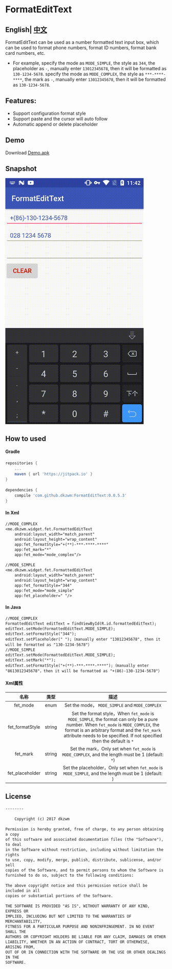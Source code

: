 # FormatEditText
## English| [中文](https://github.com/dkzwm/FormatEditText/blob/master/README.md) 
FormatEditText can be used as a number formatted text input box, which can be used to format phone numbers, format ID numbers, format bank card numbers, etc.

- For example, specify the mode as `MODE_SIMPLE`, the style as `344`, the placeholder as `-`, manually enter `13012345678`, then it will be formatted as `130-1234-5678`. specify the mode as `MODE_COMPLEX`, the style as `***-****-****`, the mark as `-`, manually enter `13012345678`, then it will be formatted as `130-1234-5678`.
## Features:
 - Support configuration format style
 - Support paste and the cursor will auto follow
 - Automatic append or delete placeholder

## Demo
Download [Demo.apk](https://raw.githubusercontent.com/dkzwm/FormatEditText/master/demo/demo.apk)    
## Snapshot
<img src='snapshot.gif'></img>
## How to used   
#### Gradle
```groovy
repositories {  
    ...
    maven { url 'https://jitpack.io' }  
}

dependencies {  
    compile 'com.github.dkzwm:FormatEditText:0.0.5.3'
}
``` 
#### In Xml
```
//MODE_COMPLEX
<me.dkzwm.widget.fet.FormattedEditText
    android:layout_width="match_parent"
    android:layout_height="wrap_content"
    app:fet_formatStyle="+(**)-***-****-****"
    app:fet_mark="*"
    app:fet_mode="mode_complex"/>

//MODE_SIMPLE
<me.dkzwm.widget.fet.FormattedEditText
    android:layout_width="match_parent"
    android:layout_height="wrap_content"
    app:fet_formatStyle="344"
    app:fet_mode="mode_simple"
    app:fet_placeholder=" "/>
```
####  In Java
```
//MODE_COMPLEX
FormattedEditText editText = findViewById(R.id.formattedEditText);
editText.setMode(FormattedEditText.MODE_SIMPLE);
editText.setFormatStyle("344");
editText.setPlaceholder(" ");（manually enter "13012345678", then it will be formatted as "130-1234-5678"）
//MODE_SIMPLE
editText.setMode(FormattedEditText.MODE_SIMPLE);
editText.setMark("*");
editText.setFormatStyle("+(**)-***-****-****");（manually enter "8613012345678"，then it will be formatted as "+(86)-130-1234-5678"）
```
#### Xml属性 
|名称|类型|描述|
|:---:|:---:|:---:|
|fet_mode|enum|Set the mode， `MODE_SIMPLE` and `MODE_COMPLEX`|
|fet_formatStyle|string|Set the format style，When `fet_mode` is `MODE_SIMPLE`, the format can only be a pure number. When `fet_mode` is `MODE_COMPLEX`, the format is an arbitrary format and the `fet_mark` attribute needs to be specified. If not specified then the default is `*`|
|fet_mark|string|Set the mark，Only set when `fet_mode` is `MODE_COMPLEX`, and the length must be 1 (default: `*`)|
|fet_placeholder|string|Set the placeholder，Only set when `fet_mode` is `MODE_SIMPLE`, and the length must be 1 (default: ` `)|

## License
	--------

    	Copyright (c) 2017 dkzwm

	Permission is hereby granted, free of charge, to any person obtaining a copy
	of this software and associated documentation files (the "Software"), to deal
	in the Software without restriction, including without limitation the rights
	to use, copy, modify, merge, publish, distribute, sublicense, and/or sell
	copies of the Software, and to permit persons to whom the Software is
	furnished to do so, subject to the following conditions:

	The above copyright notice and this permission notice shall be included in all
	copies or substantial portions of the Software.

	THE SOFTWARE IS PROVIDED "AS IS", WITHOUT WARRANTY OF ANY KIND, EXPRESS OR
	IMPLIED, INCLUDING BUT NOT LIMITED TO THE WARRANTIES OF MERCHANTABILITY,
	FITNESS FOR A PARTICULAR PURPOSE AND NONINFRINGEMENT. IN NO EVENT SHALL THE
	AUTHORS OR COPYRIGHT HOLDERS BE LIABLE FOR ANY CLAIM, DAMAGES OR OTHER
	LIABILITY, WHETHER IN AN ACTION OF CONTRACT, TORT OR OTHERWISE, ARISING FROM,
	OUT OF OR IN CONNECTION WITH THE SOFTWARE OR THE USE OR OTHER DEALINGS IN THE
	SOFTWARE.

